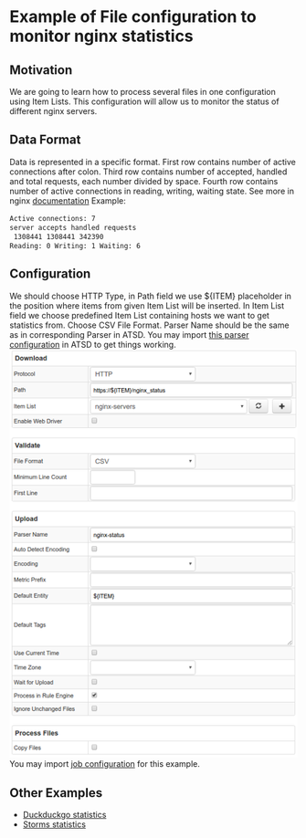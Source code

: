 # Example of File configuration to monitor nginx statistics

## Motivation

We are going to learn how to process several files in one configuration using Item Lists. This configuration will allow us to monitor the status of different nginx servers.

## Data Format

Data is represented in a specific format. First row contains number of active connections after colon. Third row contains number of accepted, handled and total requests, each number divided by space. Fourth row contains number of active connections in reading, writing, waiting state. See more in nginx [documentation](https://nginx.org/en/docs/http/ngx_http_stub_status_module.html) 
Example:
```
Active connections: 7 
server accepts handled requests
 1308441 1308441 342390 
Reading: 0 Writing: 1 Waiting: 6
```


## Configuration

We should choose HTTP Type, in Path field we use ${ITEM} placeholder in the position where items from given Item List will be inserted. In Item List field we choose predefined Item List containing hosts we want to get statistics from. Choose CSV File Format. Parser Name should be the same as in corresponding Parser in ATSD.
You may import [this parser configuration](./configs/nginx_parser.xml) in ATSD to get things working. 
![](./images/nginx_config.png)
You may import [job configuration](./configs/nginx-statistics.xml) for this example.

## Other Examples

* [Duckduckgo statistics](./examples/file/duckduckgo.md)
* [Storms statistics](./examples/file/storms.md)